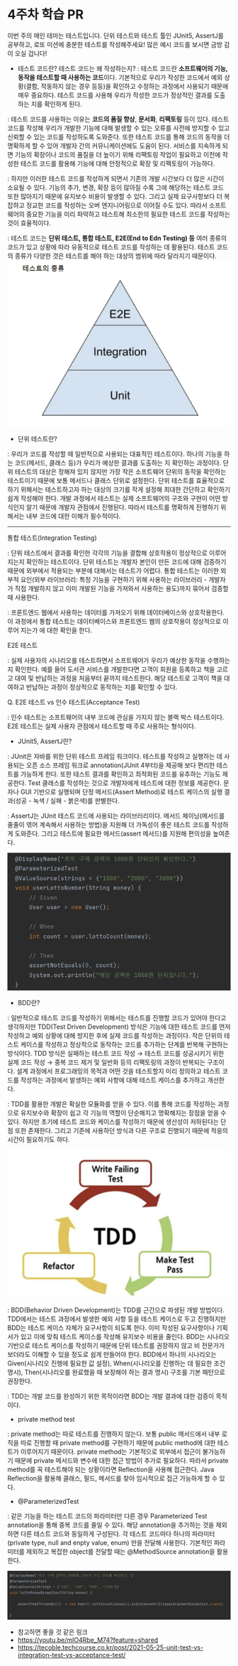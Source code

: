 # 4주차 학습 PR

이번 주의 메인 테마는 테스트입니다. 단위 테스트와 테스트 툴인 JUnit5, AssertJ를 공부하고, 로또 미션에 충분한 테스트를 작성해주세요! 많은 예시 코드를 보시면 금방 감이 오실 겁니다!

- 테스트 코드란? 테스트 코드는 왜 작성하는지?
: 테스트 코드란 **소프트웨어의 기능, 동작을 테스트할 때 사용하는 코드**이다. 기본적으로 우리가 작성한 코드에서 예외 상황(결함, 작동하지 않는 경우 등등)을 확인하고 수정하는 과정에서 사용되기 때문에 매우 중요하다. 테스트 코드를 사용해 우리가 작성한 코드가 정상적인 결과를 도출하는 지를 확인하게 된다.

: 테스트 코드를 사용하는 이유는 **코드의 품질 향상**, **문서화**, **리팩토링** 등이 있다. 테스트 코드를 작성해 우리가 개발한 기능에 대해 발생할 수 있는 오류를 사전에 방지할 수 있고 신뢰할 수 있는 코드를 작성하도록 도와준다. 또한 테스트 코드를 통해 코드의 동작을 더 명확하게 할 수 있어 개발자 간의 커뮤니케이션에도 도움이 된다. 서비스를 지속하게 되면 기능의 확장이나 코드의 품질을 더 높이기 위해 리팩토링 작업이 필요하고 이전에 작성한 테스트 코드를 활용해 기능에 대해 안정적으로 확장 및 리팩토링이 가능하다.

: 하지만 이러한 테스트 코드를 작성하게 되면서 기존의 개발 시간보다 더 많은 시간이 소요될 수 있다. 기능의 추가, 변경, 확장 등이 많아질 수록 그에 해당하는 테스트 코드 또한 많아지기 때문에 유지보수 비용이 발생할 수 있다. 그리고 실제 요구사항보다 더 복잡하고 정교한 코드를 작성하는 오버 엔지니어링으로 이어질 수도 있다. 따라서 소프트웨어의 중요한 기능을 미리 파악하고 테스트해 최소한의 필요한 테스트 코드를 작성하는 것이 효율적이다.

: 테스트 코드는 **단위 테스트, 통합 테스트, E2E(End to Edn Testing) 등** 여러 종류의 코드가 있고 상황에 따라 유동적으로 테스트 코드를 작성하는 데 활용된다. 테스트 코드의 종류가 다양한 것은 테스트를 해야 하는 대상의 범위에 따라 달라지기 때문이다.
![](testcode.png)
- 단위 테스트란?

: 우리가 코드를 작성할 때 일반적으로 사용되는 대표적인 테스트이다. 하나의 기능을 하는 코드(메서드, 클래스 등)가 우리가 예상한 결과를 도출하는 지 확인하는 과정이다. 단위 테스트의 대상은 정해져 있지 않지만 가장 작은 소프트웨어 단위의 동작을 확인하는 테스트이기 때문에 보통 메서드나 클래스 단위로 설정한다. 단위 테스트를 효율적으로 하기 위해서는 테스트하고자 하는 대상의 크기를 작게 설정해 최대한 간단하고 확인하기 쉽게 작성해야 한다. 개발 과정에서 테스트는 실제 소프트웨어의 구조와 구현이 어떤 방식인지 알기 때문에 개발자 관점에서 진행된다. 따라서 테스트를 명확하게 진행하기 위해서는 내부 코드에 대한 이해가 필수적이다.

---

통합 테스트(Integration Testing)

: 단위 테스트에서 결과를 확인한 각각의 기능을 결합해 상호작용이 정상적으로 이루어지는지 확인하는 테스트이다. 단위 테스트는 개발자 본인이 만든 코드에 대해 검증하기 때문에 외부에서 적용되는 부분에 대해서는 테스트가 어렵다. 통합 테스트는 이러한 외부적 요인(외부 라이브러리: 특정 기능을 구현하기 위해 사용하는 라이브러리 - 개발자가 직접 개발하지 않고 이미 개발된 기능을 가져와서 사용하는 용도)까지 묶어서 검증할 때 사용한다.

: 프론트엔드 웹에서 사용하는 데이터를 가져오기 위해 데이터베이스와 상호작용한다. 이 과정에서 통합 테스트는 데이터베이스와 프론트엔드 웹의 상호작용이 정상적으로 이루어 지는가 에 대한 확인을 한다.

E2E 테스트

: 실제 사용자의 시나리오를 테스트하면서 소프트웨어가 우리가 예상한 동작을 수행하는지 확인한다.  예를 들어 도서관 서비스를 개발한다면 고객이 회원을 등록하고 책을 고르고 대여 및 반납하는 과정을 처음부터 끝까지 테스트한다. 해당 테스트로 고객이 책을 대여하고 반납하는 과정이 정상적으로 동작하는 지를 확인할 수 있다.

Q. E2E 테스트 vs 인수 테스트(Acceptance Test)

: 인수 테스트는 소프트웨어의 내부 코드에 관심을 가지지 않는 블랙 박스 테스트이다. E2E 테스트는 실제 사용자 관점에서 테스트할 때 주로 사용하는 형식이다.

- JUnit5, AssertJ란?

: JUnit은 자바를 위한 단위 테스트 프레임 워크이다. 테스트를 작성하고 실행하는 데 사용되는 오픈 소스 프레임 워크로 annotation(JUnit 4부터)을 제공해 보다 편리한 테스트를 가능하게 한다. 또한 테스트 결과를 확인하고 최적화된 코드를 유추하는 기능도 제공한다. Test 클래스를 작성하는 것으로 개발자에게 테스트에 대한 정보를 제공한다. 문자나 GUI 기반으로 실행되며 단정 메서드(Assert Method)로 테스트 케이스의 실행 결과(성공 - 녹색 / 실패 - 붉은색)를 판별한다.

: AssertJ는 JUnit 테스트 코드에 사용되는 라이브러리이다. 메서드 체이닝(메서드를 줄줄이 엮어 계속해서 사용하는 방법)을 지원해 더 가독성이 좋은 테스트 코드를 작성하게 도와준다. 그리고 테스트에 필요한 메서드(assert 메서드)를 지원해 편의성을 높여준다.

![](lottotest.png)

- BDD란?

: 일반적으로 테스트 코드를 작성하기 위해서는 테스트를 진행할 코드가 있어야 한다고 생각하지만 TDD(Test Driven Development) 방식은 기능에 대한 테스트 코드를 먼저 작성하고 예외 상황에 대해 방지한 후에 실제 코드를 작성하는 과정이다. 작은 단위의 테스트 케이스를 작성하고 정상적으로 동작하는 코드를 추가하는 단계를 반복해 구현하는 방식이다. TDD 방식은 실패하는 테스트 코드 작성 → 테스트 코드를 성공시키기 위한 실제 코드 작성 → 중복 코드 제거 및 일반화 등의 리팩토링의 과정이 반복되는 구조이다. 설계 과정에서 프로그래밍의 목적과 어떤 것을 테스트할지 미리 정의하고 테스트 코드를 작성하는 과정에서 발생하는 예외 사항에 대해 테스트 케이스를 추가하고 개선한다.

: TDD를 활용한 개발은 확실한 모듈화를 얻을 수 있다. 이를 통해 코드를 작성하는 과정으로 유지보수와 확장이 쉽고 각 기능의 역할이 단순해지고 명확해지는 장점을 얻을 수 있다. 하지만 초기에 테스트 코드와 케이스를 작성하기 때문에 생산성이 저하된다는 단점 또한 존재한다. 그리고 기존에 사용하던 방식과 다른 구조로 진행되기 때문에 적응의 시간이 필요하기도 하다.

![](tdd.png)

: BDD(Behavior Driven Development)는 TDD를 근간으로 파생된 개발 방법이다. TDD에서는 테스트 과정에서 발생한 예외 사항 등을 테스트 케이스로 두고 진행하지만 BDD는 테스트 케이스 자체가 요구사항이 되도록 한다. 이미 작성된 요구사항이나 기획서가 있고 이에 맞춰 테스트 케이스를 작성해 유지보수 비용을 줄인다. BDD는 시나리오 기반으로 테스트 케이스를 작성하기 때문에 단위 테스트를 권장하지 않고 비 전문가가 보더라도 이해할 수 있을 정도로 쉽게 만들어야 한다. BDD에서 하나의 시나리오는 Given(시나리오 진행에 필요한 값 설정), When(시나리오를 진행하는 데 필요한 조건 명시), Then(시나리오를 완료했을 때 보장해야 하는 결과 명시) 구조를 기본 패턴으로 권장한다.

: TDD는 개발 코드를 완성하기 위한 목적이라면 BDD는 개발 결과에 대한 검증이 목적이다.

- private method test

: private method는 따로 테스트를 진행하지 않는다. 보통 public 메서드에서 내부 로직을 따로 진행할 때 private method를 구현하기 때문에 public method에 대한 테스트가 이루어지기 때문이다. private method는 기본적으로 외부에서 접근이 불가능하기 때문에 private 메서드와 변수에 대한 접근 방법이 추가로 필요하다. 따라서 private method를 꼭 테스트해야 되는 상황이라면 Reflection을 사용해 접근한다. Java Reflection을 활용해 클래스, 필드, 메서드를 찾아 임시적으로 접근 가능하게 할 수 있다.

- @ParameterizedTest

: 같은 기능을 하는 테스트 코드의 파라미터만 다른 경우 Parameterized Test annotation을 통해 중복 코드를 줄일 수 있다. 해당 annotation을 추가하는 것을 제외하면 다른 테스트 코드와 동일하게 구성된다. 각 테스트 코드마다 하나의 파라미터(private type, null and enpty value, enum) 만을 전달해 사용한다. 기본적인 파라미터를 제외하고 복잡한 object를 전달할 때는 @MethodSource annotation을 활용한다.

![](lottoparameterized.png)

* 참고하면 좋을 것 같은 링크
* https://youtu.be/mIO4Rbe_M74?feature=shared
* https://tecoble.techcourse.co.kr/post/2021-05-25-unit-test-vs-integration-test-vs-acceptance-test/
